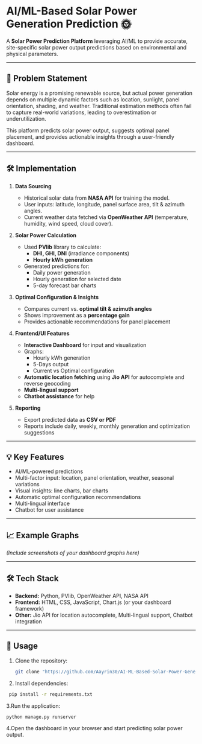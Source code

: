 # AI/ML-Based Solar Power Generation Prediction 🌞

A **Solar Power Prediction Platform** leveraging AI/ML to provide accurate, site-specific solar power output predictions based on environmental and physical parameters.

---

## 🚀 Problem Statement
Solar energy is a promising renewable source, but actual power generation depends on multiple dynamic factors such as location, sunlight, panel orientation, shading, and weather. Traditional estimation methods often fail to capture real-world variations, leading to overestimation or underutilization.

This platform predicts solar power output, suggests optimal panel placement, and provides actionable insights through a user-friendly dashboard.

---

## 🛠 Implementation
1. **Data Sourcing**
   - Historical solar data from **NASA API** for training the model.
   - User inputs: latitude, longitude, panel surface area, tilt & azimuth angles.
   - Current weather data fetched via **OpenWeather API** (temperature, humidity, wind speed, cloud cover).

2. **Solar Power Calculation**
   - Used **PVlib** library to calculate:
     - **DHI, GHI, DNI** (irradiance components)
     - **Hourly kWh generation**
   - Generated predictions for:
     - Daily power generation
     - Hourly generation for selected date
     - 5-day forecast bar charts

3. **Optimal Configuration & Insights**
   - Compares current vs. **optimal tilt & azimuth angles**
   - Shows improvement as a **percentage gain**
   - Provides actionable recommendations for panel placement

4. **Frontend/UI Features**
   - **Interactive Dashboard** for input and visualization
   - Graphs:
     - Hourly kWh generation
     - 5-Days output
     - Current vs Optimal configuration
   - **Automatic location fetching** using **Jio API** for autocomplete and reverse geocoding
   - **Multi-lingual support**
   - **Chatbot assistance** for help

5. **Reporting**
   - Export predicted data as **CSV or PDF**
   - Reports include daily, weekly, monthly generation and optimization suggestions

---

## 💡 Key Features
- AI/ML-powered predictions
- Multi-factor input: location, panel orientation, weather, seasonal variations
- Visual insights: line charts, bar charts
- Automatic optimal configuration recommendations
- Multi-lingual interface
- Chatbot for user assistance

---

## 📈 Example Graphs
*(Include screenshots of your dashboard graphs here)*

---

## 🛠 Tech Stack
- **Backend:** Python, PVlib, OpenWeather API, NASA API
- **Frontend:** HTML, CSS, JavaScript, Chart.js (or your dashboard framework)
- **Other:** Jio API for location autocomplete, Multi-lingual support, Chatbot integration

---


## 📂 Usage
1. Clone the repository:
   ```bash
   git clone "https://github.com/Aayrin30/AI-ML-Based-Solar-Power-Generation-Prediction.git"
   ```
2. Install dependencies:
  ```bash
   pip install -r requirements.txt
   ```
3.Run the application:
   ```bash
python manage.py runserver
   ```
4.Open the dashboard in your browser and start predicting solar power output.
